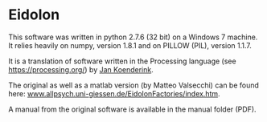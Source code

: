 # Eidolon

This software was written in python 2.7.6 (32 bit) on a Windows 7 machine.<br/>
It relies heavily on numpy, version 1.8.1 and on PILLOW (PIL), version 1.1.7.

It is a translation of software written in the Processing language 
(see https://processing.org/) by <a href="http://www.gestaltrevision.be/en/about-us/contact/all-contacts/45">Jan Koenderink</a>.

The original as well as a matlab version (by Matteo Valsecchi) can be found 
here: www.allpsych.uni-giessen.de/EidolonFactories/index.htm.

A manual from the original software is available in the manual folder (PDF). 

